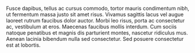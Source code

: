 Fusce dapibus, tellus ac cursus commodo, tortor mauris condimentum nibh, ut fermentum massa justo sit amet risus. Vivamus sagittis lacus vel augue laoreet rutrum faucibus dolor auctor. Morbi leo risus, porta ac consectetur ac, vestibulum at eros. Maecenas faucibus mollis interdum. Cum sociis natoque penatibus et magnis dis parturient montes, nascetur ridiculus mus. Aenean lacinia bibendum nulla sed consectetur. Sed posuere consectetur est at lobortis.
